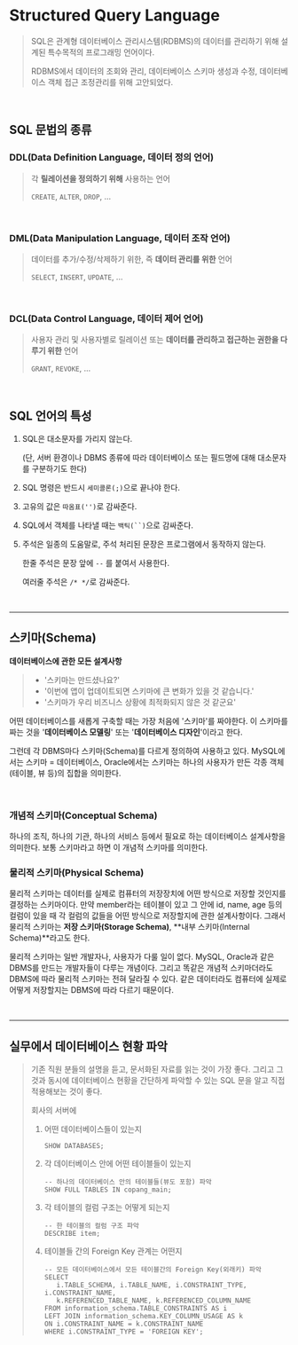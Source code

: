 # Structured Query Language

> SQL은 관계형 데이터베이스 관리시스템(RDBMS)의 데이터를 관리하기 위해 설계된 특수목적의 프로그래밍 언어이다.
>
> RDBMS에서 데이터의 조회와 관리, 데이터베이스 스키마 생성과 수정, 데이터베이스 객체 접근 조정관리를 위해 고안되었다.

<br/>

## SQL 문법의 종류

### DDL(Data Definition Language, 데이터 정의 언어)

> 각 **릴레이션을 정의하기 위해** 사용하는 언어
>
> `CREATE`, `ALTER`, `DROP`, ...

<br/>

### DML(Data Manipulation Language, 데이터 조작 언어)

> 데이터를 추가/수정/삭제하기 위한, 즉 **데이터 관리를 위한** 언어
>
> `SELECT`, `INSERT`, `UPDATE`, ...

<br/>

### DCL(Data Control Language, 데이터 제어 언어)

> 사용자 관리 및 사용자별로 릴레이션 또는 **데이터를 관리하고 접근하는 권한을 다루기 위한** 언어
>
> `GRANT`, `REVOKE`, ...

<br/>

## SQL 언어의 특성

1. SQL은 대소문자를 가리지 않는다. 

   (단, 서버 환경이나 DBMS 종류에 따라 데이터베이스 또는 필드명에 대해 대소문자를 구분하기도 한다)

2. SQL 명령은 반드시 `세미콜론(;)`으로 끝나야 한다.

3. 고유의 값은 `따옴표('')`로 감싸준다.

4. SQL에서 객체를 나타낼 때는 `백틱(``)`으로 감싸준다.

5. 주석은 일종의 도움말로, 주석 처리된 문장은 프로그램에서 동작하지 않는다.

   한줄 주석은 문장 앞에 `--` 를 붙여서 사용한다.

   여러줄 주석은 `/* */`로 감싸준다.

<br/>

---

## 스키마(Schema)

**데이터베이스에 관한 모든 설계사항**

>- '스키마는 만드셨나요?'
>- '이번에 앱이 업데이트되면 스키마에 큰 변화가 있을 것 같습니다.'
>- '스키마가 우리 비즈니스 상황에 최적화되지 않은 것 같군요'

어떤 데이터베이스를 새롭게 구축할 때는 가장 처음에 '스키마'를 짜야한다. 이 스키마를 짜는 것을 '**데이터베이스 모델링**' 또는 '**데이터베이스 디자인**'이라고 한다.

그런데 각 DBMS마다 스키마(Schema)를 다르게 정의하여 사용하고 있다. MySQL에서는 스키마 = 데이터베이스, Oracle에서는 스키마는 하나의 사용자가 만든 각종 객체(테이블, 뷰 등)의 집합을 의미한다.

<br/>

### 개념적 스키마(Conceptual Schema)

하나의 조직, 하나의 기관, 하나의 서비스 등에서 필요로 하는 데이터베이스 설계사항을 의미한다. 보통 스키마라고 하면 이 개념적 스키마를 의미한다.

### 물리적 스키마(Physical Schema)

물리적 스키마는 데이터를 실제로 컴퓨터의 저장장치에 어떤 방식으로 저장할 것인지를 결정하는 스키마이다. 만약 member라는 테이블이 있고 그 안에 id, name, age 등의 컬럼이 있을 때 각 컬럼의 값들을 어떤 방식으로 저장할지에 관한 설계사항이다. 그래서 물리적 스키마는 **저장 스키마(Storage Schema)**, **내부 스키마(Internal Schema)**라고도 한다.

물리적 스키마는 일반 개발자나, 사용자가 다룰 일이 없다. MySQL, Oracle과 같은 DBMS를 만드는 개발자들이 다루는 개념이다. 그리고 똑같은 개념적 스키마더라도 DBMS에 따라 물리적 스키마는 전혀 달라질 수 있다. 같은 데이터라도 컴퓨터에 실제로 어떻게 저장할지는 DBMS에 따라 다르기 때문이다.

<br/>

---

## 실무에서 데이터베이스 현황 파악

> 기존 직원 분들의 설명을 듣고, 문서화된 자료를 읽는 것이 가장 좋다. 그리고 그것과 동시에 데이터베이스 현황을 간단하게 파악할 수 있는 SQL 문을 알고 직접 적용해보는 것이 좋다.
>
> 회사의 서버에
>
> 1. 어떤 데이터베이스들이 있는지
>
>    ```mysql
>    SHOW DATABASES;
>    ```
>
> 2. 각 데이터베이스 안에 어떤 테이블들이 있는지
>
>    ```mysql
>    -- 하나의 데이터베이스 안의 테이블들(뷰도 포함) 파악
>    SHOW FULL TABLES IN copang_main;
>    ```
>
> 3. 각 테이블의 컬럼 구조는 어떻게 되는지
>
>    ```mysql
>    -- 한 테이블의 컬럼 구조 파악
>    DESCRIBE item;
>    ```
>
> 4. 테이블들 간의 Foreign Key 관계는 어떤지
>
>    ```mysql
>    -- 모든 데이터베이스에서 모든 테이블간의 Foreign Key(외래키) 파악
>    SELECT
>    	i.TABLE_SCHEMA, i.TABLE_NAME, i.CONSTRAINT_TYPE, i.CONSTRAINT_NAME,
>    	k.REFERENCED_TABLE_NAME, k.REFERENCED_COLUMN_NAME
>    FROM information_schema.TABLE_CONSTRAINTS AS i
>    LEFT JOIN information_schema.KEY_COLUMN_USAGE AS k
>    ON i.CONSTRAINT_NAME = k.CONSTRAINT_NAME
>    WHERE i.CONSTRAINT_TYPE = 'FOREIGN KEY';
>    ```
